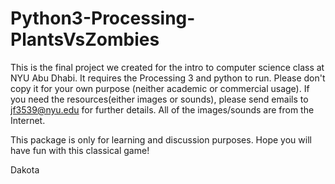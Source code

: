 # Python3-Processing-PlantsVsZombies
This is the final project we created for the intro to computer science class at NYU Abu Dhabi. It requires the Processing 3 and python to run. Please don't copy it for your own purpose (neither academic or commercial usage). If you need the resources(either images or sounds), please send emails to jf3539@nyu.edu for further details. All of the images/sounds are from the Internet.

This package is only for learning and discussion purposes. Hope you will have fun with this classical game!

Dakota
